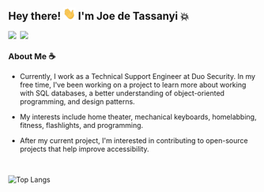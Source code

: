 ## Hey there! <img src="https://github.com/jdeta/jdeta/blob/main/Hi.gif" width="25" height="25"> I'm Joe de Tassanyi 💥
<a href="https://www.linkedin.com/in/joe-de-tassanyi/">
  <img align="left" width="24px" src="https://cdn.jsdelivr.net/npm/simple-icons@v3/icons/linkedin.svg"  />
</a>
<a href="mailto:mailtojdetass@gmail.com">
  <img align="left" width="26px" src="https://cdn.jsdelivr.net/npm/simple-icons@v3/icons/gmail.svg" />
</a>
<br/>

### About Me ☕
- Currently, I work as a Technical Support Engineer at Duo Security.  In my free time, I've been working on a project to learn more about working with SQL databases, a better understanding of object-oriented programming, and design patterns.

- My interests include home theater, mechanical keyboards, homelabbing, fitness, flashlights, and programming.

- After my current project, I'm interested in contributing to open-source projects that help improve accessibility.
<br>

![Top Langs](https://github-readme-stats.vercel.app/api/top-langs/?username=jdeta&theme=dracula)

<!---
- 🌱 I’m currently learning ...
- 💞️ I’m looking to collaborate on ...
- 📫 How to reach me ...

jdeta/jdeta is a ✨ special ✨ repository because its `README.md` (this file) appears on your GitHub profile.
You can click the Preview link to take a look at your changes.
--->
